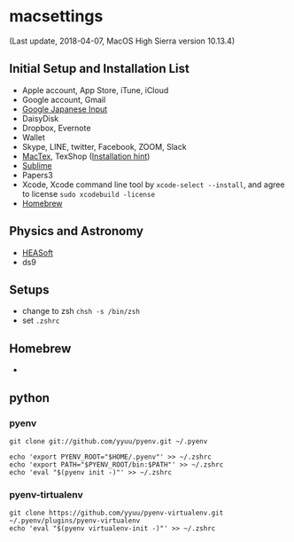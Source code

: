 # macsettings

(Last update, 2018-04-07, MacOS High Sierra version 10.13.4)

## Initial Setup and Installation List
- Apple account, App Store, iTune, iCloud
- Google account, Gmail
- [Google Japanese Input](https://www.google.co.jp/ime/)
- DaisyDisk 
- Dropbox, Evernote
- Wallet 
- Skype, LINE, twitter, Facebook, ZOOM, Slack
- [MacTex](http://tug.org/mactex/mactex-download.html), TexShop ([Installation hint](http://osksn2.hep.sci.osaka-u.ac.jp/~taku/osx/install_ptex.html))
- [Sublime](https://www.sublimetext.com)
- Papers3
- Xcode, Xcode command line tool by `xcode-select --install`, and agree to license `sudo xcodebuild -license`
- [Homebrew](https://brew.sh)

## Physics and Astronomy
- [HEASoft](https://heasarc.gsfc.nasa.gov/lheasoft/download.html)
- ds9 

## Setups
- change to zsh `chsh -s /bin/zsh`
- set `.zshrc`

## Homebrew 
- 

## python
### pyenv 
```
git clone git://github.com/yyuu/pyenv.git ~/.pyenv

echo 'export PYENV_ROOT="$HOME/.pyenv"' >> ~/.zshrc
echo 'export PATH="$PYENV_ROOT/bin:$PATH"' >> ~/.zshrc
echo 'eval "$(pyenv init -)"' >> ~/.zshrc
```


### pyenv-tirtualenv 
```
git clone https://github.com/yyuu/pyenv-virtualenv.git ~/.pyenv/plugins/pyenv-virtualenv
echo 'eval "$(pyenv virtualenv-init -)"' >> ~/.zshrc
```

